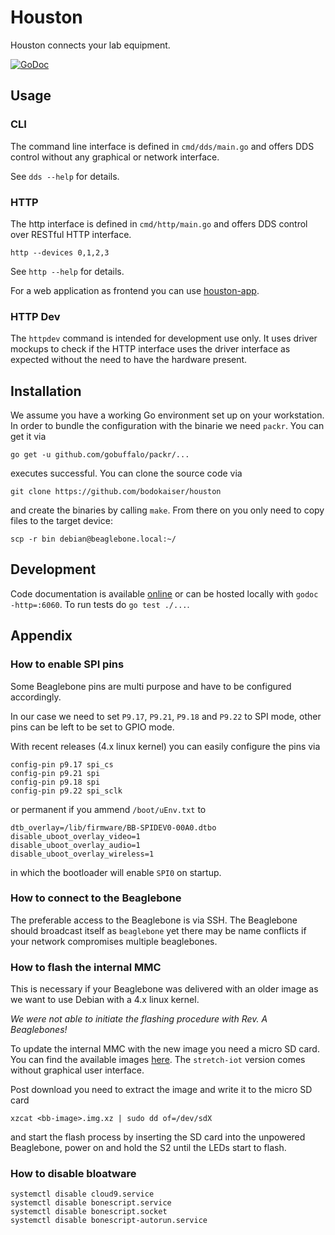 # Houston

Houston connects your lab equipment.

[![GoDoc](https://godoc.org/github.com/bodokaiser/houston?status.svg)][2]

## Usage

### CLI

The command line interface is defined in `cmd/dds/main.go` and offers DDS
control without any graphical or network interface.

See `dds --help` for details.

### HTTP

The http interface is defined in `cmd/http/main.go` and offers DDS
control over RESTful HTTP interface.

```
http --devices 0,1,2,3
```

See `http --help` for details.

For a web application as frontend you can use
[houston-app][3].

### HTTP Dev

The `httpdev` command is intended for development use only. It uses driver
mockups to check if the HTTP interface uses the driver interface as expected
without the need to have the hardware present.

## Installation

We assume you have a working Go environment set up on your workstation.
In order to bundle the configuration with the binarie we need `packr`. You
can get it via

```
go get -u github.com/gobuffalo/packr/...
```

executes successful. You can clone the source code via

```
git clone https://github.com/bodokaiser/houston
```

and create the binaries by calling `make`. From there on you only need to
copy files to the target device:

```
scp -r bin debian@beaglebone.local:~/
```

## Development

Code documentation is available [online][1] or can be hosted locally with
`godoc -http=:6060`. To run tests do `go test ./...`.

## Appendix

### How to enable SPI pins

Some Beaglebone pins are multi purpose and have to be configured accordingly.

In our case we need to set `P9.17`, `P9.21`, `P9.18` and `P9.22` to SPI mode,
other pins can be left to be set to GPIO mode.

With recent releases (4.x linux kernel) you can easily configure the pins via

```
config-pin p9.17 spi_cs
config-pin p9.21 spi
config-pin p9.18 spi
config-pin p9.22 spi_sclk
```

or permanent if you ammend `/boot/uEnv.txt` to

```
dtb_overlay=/lib/firmware/BB-SPIDEV0-00A0.dtbo
disable_uboot_overlay_video=1
disable_uboot_overlay_audio=1
disable_uboot_overlay_wireless=1
```

in which the bootloader will enable `SPI0` on startup.

### How to connect to the Beaglebone

The preferable access to the Beaglebone is via SSH. The Beaglebone should
broadcast itself as `beaglebone` yet there may be name conflicts if
your network compromises multiple beaglebones.

### How to flash the internal MMC

This is necessary if your Beaglebone was delivered with an older image as we
want to use Debian with a 4.x linux kernel.

*We were not able to initiate the flashing procedure with Rev. A Beaglebones!*

To update the internal MMC with the new image you need a micro SD card. You can
find the available images [here][2]. The `stretch-iot` version comes without
graphical user interface.

Post download you need to extract the image and write it to the micro SD card

```
xzcat <bb-image>.img.xz | sudo dd of=/dev/sdX
```

and start the flash process by inserting the SD card into the unpowered
Beaglebone, power on and hold the S2 until the LEDs start to flash.

### How to disable bloatware

```
systemctl disable cloud9.service         
systemctl disable bonescript.service              
systemctl disable bonescript.socket
systemctl disable bonescript-autorun.service
```

[1]: https://godoc.org/github.com/bodokaiser/houston
[2]: https://debian.beagleboard.org/images/
[3]: http://github.com/bodokaiser/houston-app
